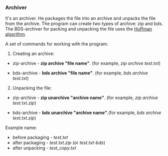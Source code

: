 ### Archiver ###

It's an archiver. He packages the file into an archive and unpacks the file from the archive. 
The program can create two types of archive: zip and bds. 
The BDS-archiver for packing and unpacking the file uses the [Huffman algorithm](https://en.wikipedia.org/wiki/Huffman_coding).

A set of commands for working with the program:
1. Creating an archive:

  * zip-archive - **zip archive "file name"**. (for example, *zip archive test.txt*)

* bds-archive - **bds archive "file name"**. (for example, *bds archive test.txt*)

2. Unpacking the file:

 * zip-archive - **zip unarchive "archive name"**. (for example, *zip archive test.txt.zip*)

 * bds-archive - **bds unarchive "archive name"**.(for example, *bds archive test.txt.zip*)

Example name:
* before packaging - *test.txt*
* after packaging - *test.txt.zip* (or *test.txt-bds*)
* after unpacking - *test_copy.txt*
